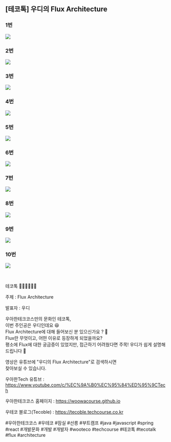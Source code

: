 ## [테코톡] 우디의 Flux Architecture

### 1번 

![](001.png)

### 2번

![](002.png)

### 3번

![](003.png)

### 4번

![](004.png)

### 5번

![](005.png)

### 6번

![](006.png)

### 7번

![](007.png)

### 8번

![](008.png)

### 9번

![](009.png)

### 10번

![](010.png)


<br>

테코톡 👩🏻‍💻🧑🏻‍💻  
  
주제 : Flux Architecture  
  
발표자 : 우디   

우아한테크코스만의 문화인 테코톡,  
이번 주인공은 우디인데요 😆  
Flux Architecture에 대해 들어보신 분 있으신가요 ? 🤔  
Flux란 무엇이고, 어떤 이유로 등장하게 되었을까요?  
평소에 Flux에 대한 궁금증이 있었지만, 접근하기 어려웠다면 주목! 우디가 쉽게 설명해드립니다 👏  

영상은 유튜브에 "우디의 Flux Architecture"로 검색하시면  
찾아보실 수 있습니다.  

우아한Tech 유튜브 : https://www.youtube.com/c/%EC%9A%B0%EC%95%84%ED%95%9CTech

우아한테크코스 홈페이지 : https://woowacourse.github.io

우테코 블로그(Tecoble) : https://tecoble.techcourse.co.kr

#우아한테크코스 #우테코 #잠실 #선릉 #부트캠프 #java #javascript #spring #react #개발문화 #개발 #개발자 #wooteco #techcourse #테코톡 #tecotalk #flux #architecture

